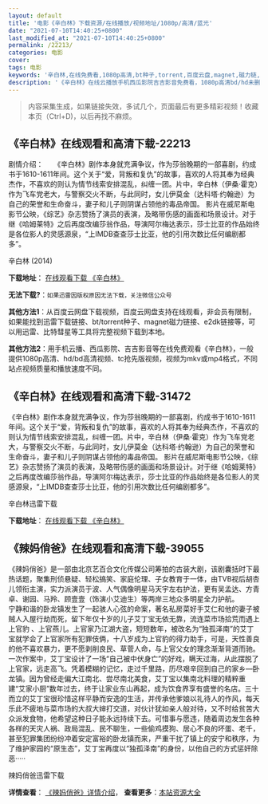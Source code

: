 ```yaml
---
layout: default
title: '电影《辛白林》下载资源/在线播放/视频地址/1080p/高清/蓝光'
date: "2021-07-10T14:40:25+0800"
last_modified_at: "2021-07-10T14:40:25+0800"
permalink: /22213/
categories: 电影
cover:
tags: 电影
keywords: '辛白林,在线免费看,1080p高清,bt种子,torrent,百度云盘,magnet,磁力链,迅雷下载资源'
description: '《辛白林》在线云播放手机西瓜影院吉吉影音免费看，1080p高清bd/hd未删减完整版和tc抢先枪版，mkv/mp4格式，附带bt/torrent种子、magnet/磁力链、百度云盘、网盘资源迅雷下载链接'
---
```


>内容采集生成，如果链接失效，多试几个，页面最后有更多精彩视频！收藏本页（Ctrl+D)，以后再找不麻烦。


## 《辛白林》在线观看和高清下载-22213

剧情介绍：　　《辛白林》剧作本身就充满争议，作为莎翁晚期的一部喜剧，约成书于1610-1611年间。这个关于“爱，背叛和复仇”的故事，喜欢的人将其奉为经典杰作，不喜欢的则认为情节线索安排混乱，纠缠一团。片中，辛白林（伊桑·霍克）作为飞车党老大，与警察交火不断，与此同时，女儿伊莫金（达科塔·约翰逊）为自己的荣誉和生命奋斗，妻子和儿子则阴谋占领他的毒品帝国。 影片在威尼斯电影节公映，《综艺》杂志赞扬了演员的表演，及略带伤感的画面和场景设计。对于继《哈姆莱特》之后再度改编莎翁作品，导演阿尔梅达表示，莎士比亚的作品始终是各位影人的灵感源泉，“上IMDB查查莎士比亚，他的引用次数比任何编剧都多”。


辛白林 (2014)

**下载地址**： [在线观看下载 《辛白林》](https://www.btbtdy.me/btdy/dy654.html) 


**无法下载?**：`如果迅雷因版权原因无法下载，关注微信公众号 `

**其他方法1**：从百度云网盘下载视频，百度云网盘支持在线观看，非会员有限制，如果能找到迅雷下载链接、bt/torrent种子、magnet磁力链接、e2dk链接等，可以用迅雷、比特彗星等工具将完整视频下载到本地。

**其他方法2**：用手机云播、西瓜影院、吉吉影音等在线免费观看《辛白林》，一般提供1080p高清、hd/bd高清视频、tc抢先版视频，视频为mkv或mp4格式，不同站点视频质量和播放速度不同。


## 《辛白林》在线观看和高清下载-31472

《辛白林》剧作本身就充满争议，作为莎翁晚期的一部喜剧，约成书于1610-1611年间。这个关于&ldquo;爱，背叛和复仇&rdquo;的故事，喜欢的人将其奉为经典杰作，不喜欢的则认为情节线索安排混乱，纠缠一团。片中，辛白林（伊桑·霍克）作为飞车党老大，与警察交火不断，与此同时，女儿伊莫金（达科塔&middot;约翰逊）为自己的荣誉和生命奋斗，妻子和儿子则阴谋占领他的毒品帝国。 影片在威尼斯电影节公映，《综艺》杂志赞扬了演员的表演，及略带伤感的画面和场景设计。对于继《哈姆莱特》之后再度改编莎翁作品，导演阿尔梅达表示，莎士比亚的作品始终是各位影人的灵感源泉，&ldquo;上IMDB查查莎士比亚，他的引用次数比任何编剧都多”。<!---剧情end--->


辛白林迅雷下载

**下载地址**： [在线观看下载 《辛白林》](https://www.993dy.com//vod-detail-id-17271.html) 


## 《辣妈俏爸》在线观看和高清下载-39055

《辣妈俏爸》是一部由北京艺百合文化传媒公司筹拍的古装大剧，该剧囊括时下最热话题，聚集刑侦悬疑、轻松搞笑、家庭伦理、子女教育于一体，由TVB视后胡杏儿领衔主演，实力派演员于波、人气偶像明星马天宇左右护法，更有吴孟达、方青卓、谢园、马羚、顾壹壹（饰演小艾迪生）等两岸三地众多明星全力护航。<br />宁静和谐的卧龙镇发生了一起骇人心弦的命案，著名私房菜好手艾仁和他的妻子被贼人入屋行劫而死，留下年仅十岁的儿子艾丁宝无依无靠，流连菜市场拾荒而遇上上官豹 、上官燕儿。上官家乃江湖大盗，短短数年，被改名为&ldquo;独孤泽南”的艾丁宝就学会了上官家所有犯罪伎俩，十八岁成为上官豹的得力助手，可是，天性善良的他不喜欢暴力，更不愿剥削良民、草菅人命，与上官父女的理念渐渐背道而驰。一次作案中，艾丁宝设计了一场&ldquo;自己被中伏身亡&rdquo;的好戏，瞒天过海，从此摆脱了上官家，远走高飞。凭着模糊的记忆，走过千里路，历尽艰辛回到自己的家乡&mdash;卧龙镇。因为曾经走偏大江南北、尝尽南北美食，艾丁宝以集南北料理的精粹重建“艾家小厨”数年过去，终于让家业东山再起，成为饮食界享有盛誉的名店。三十而立的艾丁宝很珍惜这样平静而安逸的生活，并传承他爹娘以礼待人的作风，每天乐此不疲地与菜市场的大叔大婶打交道，对伙计犹如亲人般对待，又不时给贫苦大众派发食物，他希望这种日子能永远持续下去。可惜事与愿违，随着周边发生各种各样的天灾人祸、政局混乱、民不聊生，一些偷鸡摸狗、居心不良的坏蛋、老千，甚至犯罪集团纷纷冲着安定富裕的卧龙镇而来，严重干扰了镇上的安宁和秩序，为了维护家园的“原生态&rdquo;，艾丁宝再度以&ldquo;独孤泽南”的身份，以他自己的方式惩奸除恶&middot;····


辣妈俏爸迅雷下载

**详情查看**： [《辣妈俏爸》详情介绍](/movie/39055/)， **查看更多**：[本站资源大全](/movie/t/all/)

